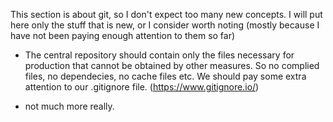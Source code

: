 This section is about git, so I don't expect too many new concepts.
I will put here only the stuff that is new, or I consider worth noting
(mostly because I have not been paying enough attention to them so far)

- The central repository should contain only the files necessary for 
  production that cannot be obtained by other measures. So no complied
  files, no dependecies, no cache files etc. We should pay some extra 
  attention to our .gitignore file.
  (https://www.gitignore.io/)

- not much more really.